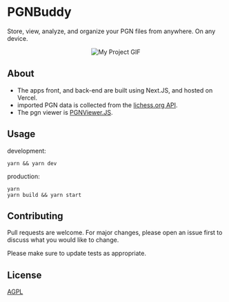# PGNBuddy

Store, view, analyze, and organize your PGN files from anywhere. On any device.

<p align="center"> 
  <img src="/client/public/project.gif" alt="My Project GIF" width="auto" height="auto">
</p>

## About
- The apps front, and back-end are built using Next.JS, and hosted on Vercel.
- imported PGN data is collected from the <a href="https://lichess.org/api">lichess.org API</a>.
- The pgn viewer is <a href="https://github.com/mliebelt/PgnViewerJS">PGNViewer.JS</a>.

## Usage
development:
```
yarn && yarn dev
```
production:
```
yarn
yarn build && yarn start
```

## Contributing

Pull requests are welcome. For major changes, please open an issue first to discuss what you would like to change.

Please make sure to update tests as appropriate.

## License

[AGPL](https://choosealicense.com/licenses/agpl-3.0/)
